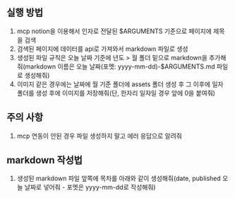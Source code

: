 ## 실행 방법

1. mcp notion을 이용해서 인자로 전달된 $ARGUMENTS 기준으로 페이지에 제목을 검색
2. 검색된 페이지에 데이터를 api로 가져와서 markdown 파일로 생성
3. 생성된 파일 규칙은 오늘 날짜 기준에 년도 > 월 폴더 밑으로 markdown을 추가해줘(markdown 이름은 오늘 날짜(포멧: yyyy-mm-dd)-$ARGUMENTS.md 파일로 생성해줘)
4. 이미지 같은 경우에는 날짜에 월 기준 폴더에 assets 폴더 생성 후 그 이후에 일자 폴더를 생성 후에 이미지를 저장해줘(단, 한자리 일자일 경우 앞에 0을 붙여줘)

## 주의 사항

1. mcp 연동이 안된 경우 파일 생성하지 말고 에러 응답으로 알려줘

## markdown 작성법

1. 생성된 markdown 파일 앞쪽에 목차를 아래와 같이 생성해줘(date, published 오늘 날짜로 넣어줘 - 포멧은 yyyy-mm-dd로 작성해줘)
<!--

---

layout: post
title: $ARGUMENTS
date:
published:
category: 개발
tags: []
comments: true
thumbnail: ''
github: ''

---

-->
